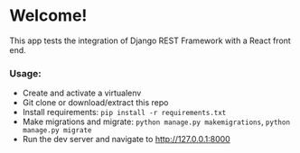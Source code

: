 # Welcome!

This app tests the integration of Django REST Framework with a React front end. 

### Usage:

- Create and activate a virtualenv
- Git clone or download/extract this repo
- Install requirements: `pip install -r requirements.txt`
- Make migrations and migrate: `python manage.py makemigrations`, `python manage.py migrate`
- Run the dev server and navigate to http://127.0.0.1:8000
